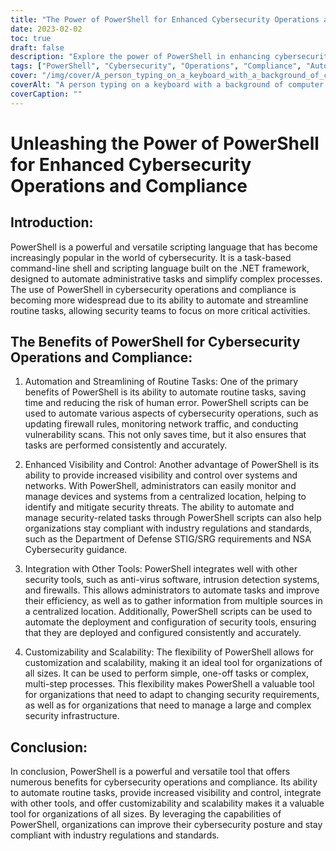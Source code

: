 ```yaml
---
title: "The Power of PowerShell for Enhanced Cybersecurity Operations and Compliance"
date: 2023-02-02
toc: true
draft: false
description: "Explore the power of PowerShell in enhancing cybersecurity operations and achieving compliance with industry standards through automation and streamlined processes."
tags: ["PowerShell", "Cybersecurity", "Operations", "Compliance", "Automation", "STIG/SRG Requirements", "NSACyber Guidance", "Windows Systems", "Blue-Team Defense", "Scripts", "Tools", "C Sharp projects"]
cover: "/img/cover/A_person_typing_on_a_keyboard_with_a_background_of_computer.webp"
coverAlt: "A person typing on a keyboard with a background of computer servers and network cables, representing the use of PowerShell for cybersecurity operations and compliance."
coverCaption: ""
---
```

# Unleashing the Power of PowerShell for Enhanced Cybersecurity Operations and Compliance

## Introduction:

PowerShell is a powerful and versatile scripting language that has become increasingly popular in the world of cybersecurity. It is a task-based command-line shell and scripting language built on the .NET framework, designed to automate administrative tasks and simplify complex processes. The use of PowerShell in cybersecurity operations and compliance is becoming more widespread due to its ability to automate and streamline routine tasks, allowing security teams to focus on more critical activities.

## The Benefits of PowerShell for Cybersecurity Operations and Compliance:

1. Automation and Streamlining of Routine Tasks:
One of the primary benefits of PowerShell is its ability to automate routine tasks, saving time and reducing the risk of human error. PowerShell scripts can be used to automate various aspects of cybersecurity operations, such as updating firewall rules, monitoring network traffic, and conducting vulnerability scans. This not only saves time, but it also ensures that tasks are performed consistently and accurately.

2. Enhanced Visibility and Control:
Another advantage of PowerShell is its ability to provide increased visibility and control over systems and networks. With PowerShell, administrators can easily monitor and manage devices and systems from a centralized location, helping to identify and mitigate security threats. The ability to automate and manage security-related tasks through PowerShell scripts can also help organizations stay compliant with industry regulations and standards, such as the Department of Defense STIG/SRG requirements and NSA Cybersecurity guidance.

3. Integration with Other Tools:
PowerShell integrates well with other security tools, such as anti-virus software, intrusion detection systems, and firewalls. This allows administrators to automate tasks and improve their efficiency, as well as to gather information from multiple sources in a centralized location. Additionally, PowerShell scripts can be used to automate the deployment and configuration of security tools, ensuring that they are deployed and configured consistently and accurately.

4. Customizability and Scalability:
The flexibility of PowerShell allows for customization and scalability, making it an ideal tool for organizations of all sizes. It can be used to perform simple, one-off tasks or complex, multi-step processes. This flexibility makes PowerShell a valuable tool for organizations that need to adapt to changing security requirements, as well as for organizations that need to manage a large and complex security infrastructure.

## Conclusion:

In conclusion, PowerShell is a powerful and versatile tool that offers numerous benefits for cybersecurity operations and compliance. Its ability to automate routine tasks, provide increased visibility and control, integrate with other tools, and offer customizability and scalability makes it a valuable tool for organizations of all sizes. By leveraging the capabilities of PowerShell, organizations can improve their cybersecurity posture and stay compliant with industry regulations and standards.